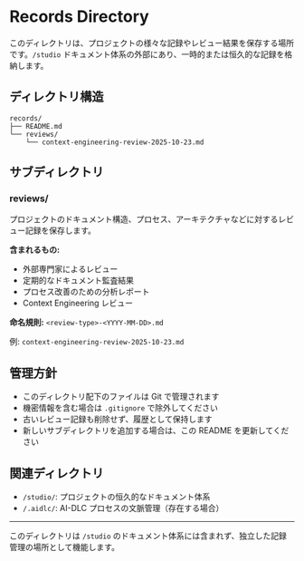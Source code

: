 # Records Directory

このディレクトリは、プロジェクトの様々な記録やレビュー結果を保存する場所です。`/studio` ドキュメント体系の外部にあり、一時的または恒久的な記録を格納します。

## ディレクトリ構造

```
records/
├── README.md
└── reviews/
    └── context-engineering-review-2025-10-23.md
```

## サブディレクトリ

### reviews/
プロジェクトのドキュメント構造、プロセス、アーキテクチャなどに対するレビュー記録を保存します。

**含まれるもの:**
- 外部専門家によるレビュー
- 定期的なドキュメント監査結果
- プロセス改善のための分析レポート
- Context Engineering レビュー

**命名規則:**
`<review-type>-<YYYY-MM-DD>.md`

例: `context-engineering-review-2025-10-23.md`

## 管理方針

- このディレクトリ配下のファイルは Git で管理されます
- 機密情報を含む場合は `.gitignore` で除外してください
- 古いレビュー記録も削除せず、履歴として保持します
- 新しいサブディレクトリを追加する場合は、この README を更新してください

## 関連ディレクトリ

- `/studio/`: プロジェクトの恒久的なドキュメント体系
- `/.aidlc/`: AI-DLC プロセスの文脈管理（存在する場合）

---

このディレクトリは `/studio` のドキュメント体系には含まれず、独立した記録管理の場所として機能します。
